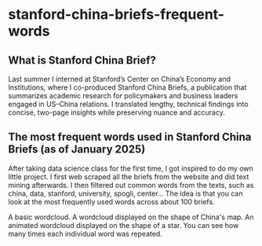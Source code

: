 # stanford-china-briefs-frequent-words

## What is Stanford China Brief?

Last summer I interned at Stanford’s Center on China’s Economy and Institutions, where I co-produced Stanford China Briefs, a publication that summarizes academic research for policymakers and business leaders engaged in US–China relations. I translated lengthy, technical findings into concise, two-page insights while preserving nuance and accuracy. 

## The most frequent words used in Stanford China Briefs (as of January 2025)

After taking data science class for the first time, I got inspired to do my own little project. 
I first web scraped all the briefs from the website and did text mining afterwards. I then filtered out common words from the texts, such as china, data, stanford, university, spogli, center... The idea is that you can look at the most frequently used words across about 100 briefs. 

A basic wordcloud.
A wordcloud displayed on the shape of China's map.
An animated wordcloud displayed on the shape of a star. You can see how many times each individual word was repeated. 
